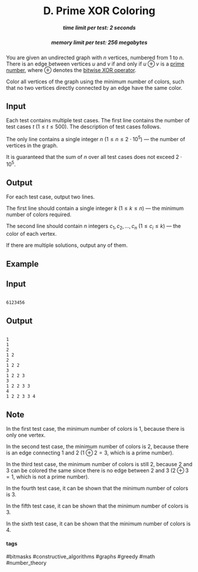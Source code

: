 <h1 style='text-align: center;'> D. Prime XOR Coloring</h1>

<h5 style='text-align: center;'>time limit per test: 2 seconds</h5>
<h5 style='text-align: center;'>memory limit per test: 256 megabytes</h5>

You are given an undirected graph with $n$ vertices, numbered from $1$ to $n$. There is an edge between vertices $u$ and $v$ if and only if $u \oplus v$ is a [prime number](https://en.wikipedia.org/wiki/Prime_number), where $\oplus$ denotes the [bitwise XOR operator](https://en.wikipedia.org/wiki/Bitwise_operation#XOR).

Color all vertices of the graph using the minimum number of colors, such that no two vertices directly connected by an edge have the same color.

## Input

Each test contains multiple test cases. The first line contains the number of test cases $t$ ($1 \le t \le 500$). The description of test cases follows.

The only line contains a single integer $n$ ($1 \le n \le 2 \cdot 10^5$) — the number of vertices in the graph.

It is guaranteed that the sum of $n$ over all test cases does not exceed $2 \cdot 10^5$.

## Output

For each test case, output two lines.

The first line should contain a single integer $k$ ($1 \le k \le n$) — the minimum number of colors required.

The second line should contain $n$ integers $c_1, c_2, \ldots, c_n$ ($1 \le c_i \le k$) — the color of each vertex.

If there are multiple solutions, output any of them.

## Example

## Input


```

6123456
```
## Output


```

1
1
2
1 2
2
1 2 2
3
1 2 2 3
3
1 2 2 3 3
4
1 2 2 3 3 4
```
## Note

In the first test case, the minimum number of colors is $1$, because there is only one vertex.

In the second test case, the minimum number of colors is $2$, because there is an edge connecting $1$ and $2$ ($1 \oplus 2 = 3$, which is a prime number).

In the third test case, the minimum number of colors is still $2$, because $2$ and $3$ can be colored the same since there is no edge between $2$ and $3$ ($2 \oplus 3 = 1$, which is not a prime number).

In the fourth test case, it can be shown that the minimum number of colors is $3$.

In the fifth test case, it can be shown that the minimum number of colors is $3$.

In the sixth test case, it can be shown that the minimum number of colors is $4$.



#### tags 

#bitmasks #constructive_algorithms #graphs #greedy #math #number_theory 